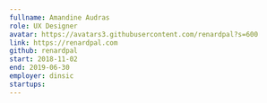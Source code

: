 ```yaml
---
fullname: Amandine Audras
role: UX Designer
avatar: https://avatars3.githubusercontent.com/renardpal?s=600
link: https://renardpal.com
github: renardpal
start: 2018-11-02
end: 2019-06-30
employer: dinsic
startups:
---
```

